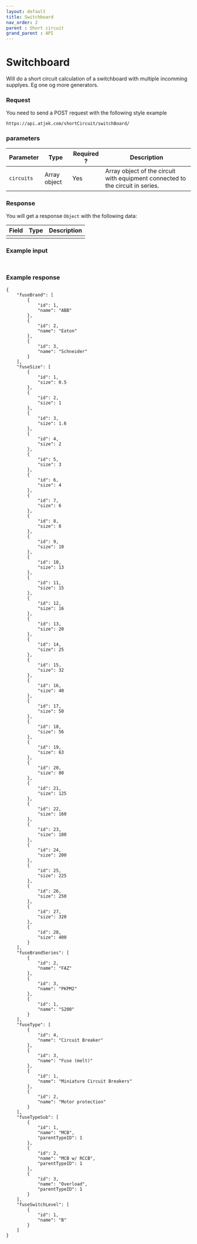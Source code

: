 ```yaml
---
layout: default
title: Switchboard
nav_order: 2
parent : Short circuit
grand_parent : API
---
```


# Switchboard
Will do a short circuit calculation of a switchboard with multiple incomming supplyes. Eg one og more generators.

### Request
You need to send a POST request with the following style example 
```
https://api.atjek.com/shortCircuit/switchBoard/
```

### parameters 

| Parameter              | Type              | Required ? | Description  |
|------------------------|-------------------|------------|--------------|
| `circuits`             | Array object      | Yes        | Array object of the circuit with equipment connected to the circuit in series. |

### Response
You will get a response `Object` with the following data:

| Field              | Type              | Description  |
|--------------------|-------------------|--------------|
|                    |                   |              |

### Example input
```


```

### Example response
```
{
    "fuseBrand": [
        {
            "id": 1,
            "name": "ABB"
        },
        {
            "id": 2,
            "name": "Eaton"
        },
        {
            "id": 3,
            "name": "Schneider"
        }
    ],
    "fuseSize": [
        {
            "id": 1,
            "size": 0.5
        },
        {
            "id": 2,
            "size": 1
        },
        {
            "id": 3,
            "size": 1.6
        },
        {
            "id": 4,
            "size": 2
        },
        {
            "id": 5,
            "size": 3
        },
        {
            "id": 6,
            "size": 4
        },
        {
            "id": 7,
            "size": 6
        },
        {
            "id": 8,
            "size": 8
        },
        {
            "id": 9,
            "size": 10
        },
        {
            "id": 10,
            "size": 13
        },
        {
            "id": 11,
            "size": 15
        },
        {
            "id": 12,
            "size": 16
        },
        {
            "id": 13,
            "size": 20
        },
        {
            "id": 14,
            "size": 25
        },
        {
            "id": 15,
            "size": 32
        },
        {
            "id": 16,
            "size": 40
        },
        {
            "id": 17,
            "size": 50
        },
        {
            "id": 18,
            "size": 56
        },
        {
            "id": 19,
            "size": 63
        },
        {
            "id": 20,
            "size": 80
        },
        {
            "id": 21,
            "size": 125
        },
        {
            "id": 22,
            "size": 160
        },
        {
            "id": 23,
            "size": 180
        },
        {
            "id": 24,
            "size": 200
        },
        {
            "id": 25,
            "size": 225
        },
        {
            "id": 26,
            "size": 250
        },
        {
            "id": 27,
            "size": 320
        },
        {
            "id": 28,
            "size": 400
        }
    ],
    "fuseBrandSeries": [
        {
            "id": 2,
            "name": "FAZ"
        },
        {
            "id": 3,
            "name": "PKPM2"
        },
        {
            "id": 1,
            "name": "S200"
        }
    ],
    "fuseType": [
        {
            "id": 4,
            "name": "Circuit Breaker"
        },
        {
            "id": 3,
            "name": "Fuse (melt)"
        },
        {
            "id": 1,
            "name": "Miniature Circuit Breakers"
        },
        {
            "id": 2,
            "name": "Motor protection"
        }
    ],
    "fuseTypeSub": [
        {
            "id": 1,
            "name": "MCB",
            "parentTypeID": 1
        },
        {
            "id": 2,
            "name": "MCB w/ RCCB",
            "parentTypeID": 1
        },
        {
            "id": 3,
            "name": "Overload",
            "parentTypeID": 1
        }
    ],
    "fuseSwitchLevel": [
        {
            "id": 1,
            "name": "B"
        }
    ]
}
```